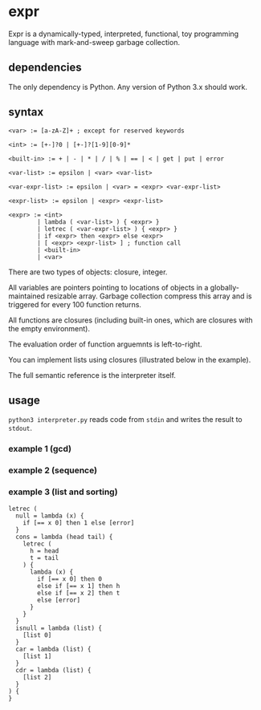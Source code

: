 # expr
Expr is a dynamically-typed, interpreted, functional, toy programming language with mark-and-sweep garbage collection.

## dependencies

The only dependency is Python. Any version of Python 3.x should work.

## syntax

```
<var> := [a-zA-Z]+ ; except for reserved keywords

<int> := [+-]?0 | [+-]?[1-9][0-9]*

<built-in> := + | - | * | / | % | == | < | get | put | error

<var-list> := epsilon | <var> <var-list>

<var-expr-list> := epsilon | <var> = <expr> <var-expr-list>

<expr-list> := epsilon | <expr> <expr-list>

<expr> := <int>
        | lambda ( <var-list> ) { <expr> }
        | letrec ( <var-expr-list> ) { <expr> }
        | if <expr> then <expr> else <expr>
        | [ <expr> <expr-list> ] ; function call
        | <built-in>
        | <var>
```

There are two types of objects: closure, integer.

All variables are pointers pointing to locations of objects in a globally-maintained resizable array. Garbage collection compress this array and is triggered for every 100 function returns.

All functions are closures (including built-in ones, which are closures with the empty environment).

The evaluation order of function arguemnts is left-to-right.

You can implement lists using closures (illustrated below in the example).

The full semantic reference is the interpreter itself.

## usage

`python3 interpreter.py` reads code from `stdin` and writes the result to `stdout`.

### example 1 (gcd)

### example 2 (sequence)

### example 3 (list and sorting)

```
letrec (
  null = lambda (x) {
    if [== x 0] then 1 else [error]
  }
  cons = lambda (head tail) {
    letrec (
      h = head
      t = tail
    ) {
      lambda (x) {
        if [== x 0] then 0
        else if [== x 1] then h
        else if [== x 2] then t
        else [error]
      }
    }
  }
  isnull = lambda (list) {
    [list 0]
  }
  car = lambda (list) {
    [list 1]
  }
  cdr = lambda (list) {
    [list 2]
  }
) {
}
```
